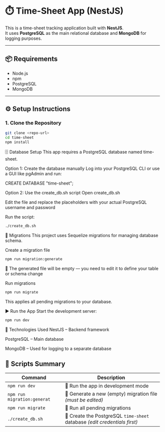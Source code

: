 # ⏱️ Time-Sheet App (NestJS)

This is a time-sheet tracking application built with **NestJS**.  
It uses **PostgreSQL** as the main relational database and **MongoDB** for logging purposes.

---

## 📦 Requirements

- Node.js
- npm
- PostgreSQL
- MongoDB

---

## ⚙️ Setup Instructions

### 1. Clone the Repository

```bash
git clone <repo-url>
cd time-sheet
npm install
```

🗄️ Database Setup
This app requires a PostgreSQL database named time-sheet.

Option 1: Create the database manually
Log into your PostgreSQL CLI or use a GUI like pgAdmin and run:

CREATE DATABASE "time-sheet";



Option 2: Use the create_db.sh script
Open create_db.sh

Edit the file and replace the placeholders with your actual PostgreSQL username and password

Run the script:
```bash
./create_db.sh
```





🔄 Migrations
This project uses Sequelize migrations for managing database schema.

Create a migration file
```bash
npm run migration:generate
```
🔧 The generated file will be empty — you need to edit it to define your table or schema change

Run migrations
```bash
npm run migrate
```
This applies all pending migrations to your database.




▶️ Run the App
Start the development server:
```bash
npm run dev
```



🧰 Technologies Used
NestJS – Backend framework

PostgreSQL – Main database

MongoDB – Used for logging to a separate database




## 📜 Scripts Summary

| Command                          | Description                                                   |
|----------------------------------|---------------------------------------------------------------|
| ```npm run dev```         | 🔹 Run the app in development mode                            |
| ```npm run migration:generat``` | 🔹 Generate a new (empty) migration file *(must be edited)*   |
| ```npm run migrate```     | 🔹 Run all pending migrations                                 |
| ```./create_db.sh```      | 🔹 Create the PostgreSQL `time-sheet` database *(edit credentials first)* |
